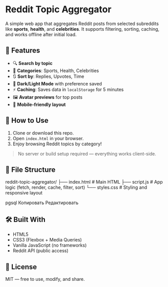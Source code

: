 # Reddit Topic Aggregator

A simple web app that aggregates Reddit posts from selected subreddits like **sports**, **health**, and **celebrities**. It supports filtering, sorting, caching, and works offline after initial load.

## 🌟 Features

- 🔍 **Search by topic**
- 📁 **Categories**: Sports, Health, Celebrities
- 🔃 **Sort by**: Replies, Upvotes, Time
- 🎨 **Dark/Light Mode** with preference saved
- ⚡ **Caching**: Saves data in `localStorage` for 5 minutes
- 🖼️ **Avatar previews** for top posts
- 📱 **Mobile-friendly layout**

## 🚀 How to Use

1. Clone or download this repo.
2. Open `index.html` in your browser.
3. Enjoy browsing Reddit topics by category!

> No server or build setup required — everything works client-side.

## 📁 File Structure

reddit-topic-aggregator/
├── index.html # Main HTML
├── script.js # App logic (fetch, render, cache, filter, sort)
└── styles.css # Styling and responsive layout

pgsql
Копировать
Редактировать

## 🛠 Built With

- HTML5
- CSS3 (Flexbox + Media Queries)
- Vanilla JavaScript (no frameworks)
- Reddit API (public access)


## 📜 License

MIT — free to use, modify, and share.
